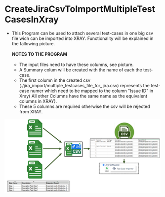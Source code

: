 # CreateJiraCsvToImportMultipleTestCasesInXray


- This Program can be used to attach several test-cases in one big csv file wich can be imported into XRAY. Functionality will be explained in the fallowing picture.<br> 
  <br><b> NOTES TO THE PROGRAM </b><br> <br>
  - The input files need to have these columns, see picture. <br>
  - A Summary colum will be created with the name of each the test-case. <br>
  - The first column in the created csv (./jira_import/multiple_testcases_file_for_jira.csv) represents the test-case numer which need to be mapped to the column "Issue ID" in Xray( All other Columns have the same name as the equivalent columns in XRAY).<br>
  - These 5 columns are required otherwise the csv will be rejected from XRAY.<br>


![Program Structure](./img/Program_structur.PNG)


